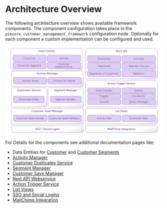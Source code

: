 # Architecture Overview

The following architecture overview shows available framework components. The component configuration takes place in the 
`pimcore_customer_management_framework` configuration node. Optionally for each component a custom implementation can be 
configured and used.

![Architecture Overview](./img/architecture-overview.jpg)

For Details for the components see additional documentation pages like: 

* Data Entities for [Customer](./Working-with-Customers.md) and [Customer Segments](./CustomerSegments.md)
* [Activity Manager](./Activities.md)
* [Customer Duplicates Service](./CustomerDuplicatesService.md)
* [Segment Manager](./CustomerSegments.md)
* [Customer Save Manager](./CustomerSaveManager.md)
* [Rest API Webservice](./Webservice.md)
* [Action Trigger Service](./ActionTrigger.md)
* [List Views](./ListViews.md)
* [SSO and Social Logins](./Single_Sign_On.md)
* [MailChimp Integration](./NewsletterSync.md)
